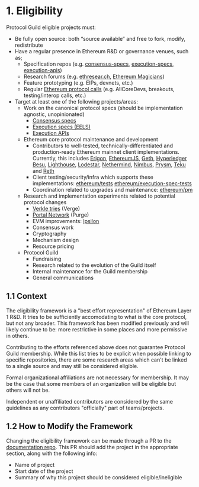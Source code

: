 # 1. Eligibility

Protocol Guild eligible projects must:

- Be fully open source: both “source available” and free to fork, modify, redistribute
- Have a regular presence in Ethereum R&D or governance venues, such as;
  - Specification repos (e.g. [consensus-specs](https://github.com/ethereum/consensus-specs), [execution-specs](https://github.com/ethereum/execution-specs), [execution-apis](https://github.com/ethereum/execution-apis))
  - Research forums (e.g. [ethresear.ch](https://ethresear.ch), [Ethereum Magicians](https://ethereum-magicians.org/))
  - Feature prototyping (e.g. EIPs, devnets, etc.)
  - Regular [Ethereum protocol calls](https://calendar.google.com/calendar/u/0?cid=Y191cGFvZm9uZzhtZ3JtcmtlZ243aWM3aGs1c0Bncm91cC5jYWxlbmRhci5nb29nbGUuY29t) (e.g. AllCoreDevs, breakouts, testing/interop calls, etc.)
- Target at least one of the following projects/areas:
  - Work on the canonical protocol specs (should be implementation agnostic, unopinionated)
    - [Consensus specs](https://github.com/ethereum/consensus-specs)
    - [Execution specs (EELS)](https://github.com/ethereum/execution-specs)
    - [Execution APIs](https://github.com/ethereum/execution-apis)
  - Ethereum core protocol maintenance and development
    - Contributors to well-tested, technically-differentiated and production-ready Ethereum mainnet client implementations. Currently, this includes [Erigon](https://github.com/ledgerwatch/erigon), [EthereumJS](https://github.com/ethereumjs),  [Geth](https://github.com/ethereum/go-ethereum), [Hyperledger Besu](https://github.com/hyperledger/besu), [Lighthouse](https://github.com/sigp/lighthouse), [Lodestar](https://github.com/ChainSafe/lodestar), [Nethermind](https://github.com/NethermindEth/nethermind), [Nimbus](https://github.com/status-im/nimbus-eth2), [Prysm](https://github.com/prysmaticlabs/prysm), [Teku](https://github.com/ConsenSys/teku) and [Reth](https://github.com/paradigmxyz/reth)
    - Client testing/security/infra which supports these implementations: [ethereum/tests](https://github.com/ethereum/tests) [ethereum/execution-spec-tests](https://github.com/ethereum/execution-spec-tests)
    - Coordination related to upgrades and maintenance: [ethereum/pm](https://github.com/ethereum/pm)
  - Research and implementation experiments related to potential protocol changes
    - [Verkle tries](https://github.com/gballet/go-verkle) (Verge)
    - [Portal Network](https://github.com/ethereum/portal-network-specs) (Purge)
    - EVM improvements: [Ipsilon](https://github.com/ipsilon)
    - Consensus work
    - Cryptography
    - Mechanism design
    - Resource pricing
  - Protocol Guild
    - Fundraising
    - Research related to the evolution of the Guild itself
    - Internal maintenance for the Guild membership
    - General communications

## 1.1 Context

The eligibility framework is a "best effort representation" of Ethereum Layer 1 R&D. It tries to be sufficiently accomodating to what is the core protocol, but not any broader. This framework has been modified previously and will likely continue to be: more restrictive in some places and more permissive in others.

Contributing to the efforts referenced above does not guarantee Protocol Guild membership. While this list tries to be explicit when possible linking to specific repositories, there are some research areas which can't be linked to a single source and may still be considered eligible.

Formal organizational affiliations are not necessary for membership. It may be the case that some members of an organization will be eligible but others will not be.

Independent or unaffiliated contributors are considered by the same guidelines as any contributors "officially" part of teams/projects.

## 1.2 How to Modify the Framework

Changing the eligibility framework can be made through a PR to the [documentation repo](https://github.com/protocolguild/documentation). This PR should add the project in the appropriate section, along with the following info:

- Name of project
- Start date of the project
- Summary of why this project should be considered eligible/ineligible
